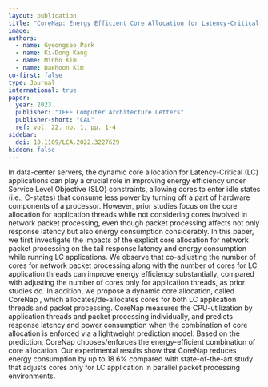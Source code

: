 ```yaml
---
layout: publication
title: "CoreNap: Energy Efficient Core Allocation for Latency-Critical Workloads"
image:
authors:
  - name: Gyeongseo Park
  - name: Ki-Dong Kang
  - name: Minho Kim
  - name: Daehoon Kim
co-first: false
type: Journal
international: true
paper:
  year: 2023
  publisher: "IEEE Computer Architecture Letters"
  publisher-short: "CAL"
  ref: vol. 22, no. 1, pp. 1-4
sidebar:
  doi: 10.1109/LCA.2022.3227629
hidden: false
---
```


In data-center servers, the dynamic core allocation for Latency-Critical (LC) applications can play a crucial role in improving energy efficiency under Service Level Objective (SLO) constraints, allowing cores to enter idle states (i.e., C-states) that consume less power by turning off a part of hardware components of a processor. However, prior studies focus on the core allocation for application threads while not considering cores involved in network packet processing, even though packet processing affects not only response latency but also energy consumption considerably. In this paper, we first investigate the impacts of the explicit core allocation for network packet processing on the tail response latency and energy consumption while running LC applications. We observe that co-adjusting the number of cores for network packet processing along with the number of cores for LC application threads can improve energy efficiency substantially, compared with adjusting the number of cores only for application threads, as prior studies do. In addition, we propose a dynamic core allocation, called CoreNap , which allocates/de-allocates cores for both LC application threads and packet processing. CoreNap measures the CPU-utilization by application threads and packet processing individually, and predicts response latency and power consumption when the combination of core allocation is enforced via a lightweight prediction model. Based on the prediction, CoreNap chooses/enforces the energy-efficient combination of core allocation. Our experimental results show that CoreNap reduces energy consumption by up to 18.6% compared with state-of-the-art study that adjusts cores only for LC application in parallel packet processing environments.